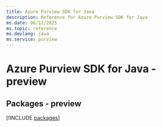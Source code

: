 ```yaml
---
title: Azure Purview SDK for Java
description: Reference for Azure Purview SDK for Java
ms.date: 06/12/2025
ms.topic: reference
ms.devlang: java
ms.service: purview
---
```

# Azure Purview SDK for Java - preview
## Packages - preview
[!INCLUDE [packages](purview-index.md)]